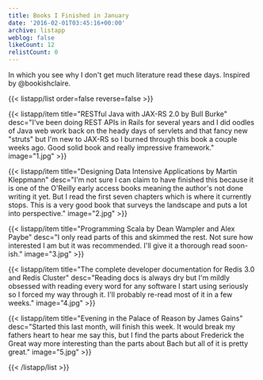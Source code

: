 ```yaml
---
title: Books I Finished in January
date: '2016-02-01T03:45:16+00:00'
archive: listapp
weblog: false
likeCount: 12
relistCount: 0
---
```


In which you see why I don't get much literature read these days. Inspired by @bookishclaire.

<!--more-->

{{< listapp/list order=false reverse=false >}}

   {{< listapp/item title="RESTful Java with JAX-RS 2.0 by Bull Burke"
      desc="I've been doing REST APIs in Rails for several years and I did oodles of Java web work back on the heady days of servlets and that fancy new \"struts\" but I'm new to JAX-RS so I burned through this book a couple weeks ago. Good solid book and really impressive framework."
      image="1.jpg" >}}

   {{< listapp/item title="Designing Data Intensive Applications by Martin Kleppmann"
      desc="I'm not sure I can claim to have finished this because it is one of the O'Reilly early access books meaning the author's not done writing it yet. But I read the first seven chapters which is where it currently stops. This is a very good book that surveys the landscape and puts a lot into perspective."
      image="2.jpg" >}}

   {{< listapp/item title="Programming Scala by Dean Wampler and Alex Paybe"
      desc="I only read parts of this and skimmed the rest. Not sure how interested I am but it was recommended. I'll give it a thorough read soon-ish."
      image="3.jpg" >}}

   {{< listapp/item title="The complete developer documentation for Redis 3.0 and Redis Cluster"
      desc="Reading docs is always dry but I'm mildly obsessed with reading every word for any software I start using seriously so I forced my way through it. I'll probably re-read most of it in a few weeks."
      image="4.jpg" >}}

   {{< listapp/item title="Evening in the Palace of Reason by James Gains"
      desc="Started this last month, will finish this week. It would break my fathers heart to hear me say this, but I find the parts about Frederick the Great way more interesting than the parts about Bach but all of it is pretty great."
      image="5.jpg" >}}

{{< /listapp/list >}}
